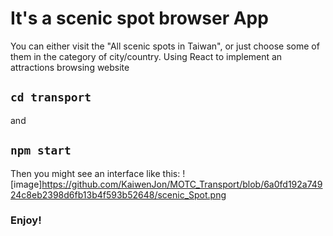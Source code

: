 # It's a scenic spot browser App
You can either visit the "All scenic spots in Taiwan", or just choose some of them in the category of city/country.
Using React to implement an attractions browsing website

## `cd transport`
and
## `npm start`
Then you might see an interface like this:
![image]https://github.com/KaiwenJon/MOTC_Transport/blob/6a0fd192a74924c8eb2398d6fb13b4f593b52648/scenic_Spot.png

### Enjoy!
